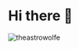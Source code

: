 <p align="center">
<h1>Hi there 👋</h1>
<img alt="theastrowolfe" align="center" src="https://github-readme-stats.vercel.app/api?username=theastrowolfe" />
</p>

<!--
![mona-whisper](https://github.githubassets.com/images/mona-whisper.gif)

**theastrowolfe/theastrowolfe** is a ✨ _special_ ✨ repository because its `README.md` (this file) appears on your GitHub profile.

Here are some ideas to get you started:

- 🔭 I’m currently working on ...
- 🌱 I’m currently learning ...
- 👯 I’m looking to collaborate on ...
- 🤔 I’m looking for help with ...
- 💬 Ask me about ...
- 📫 How to reach me: ...
- 😄 Pronouns: ...
- ⚡ Fun fact: ...
-->
